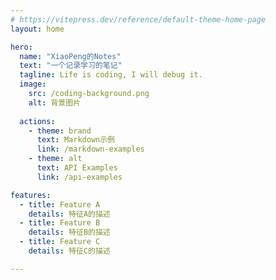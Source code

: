 ```yaml
---
# https://vitepress.dev/reference/default-theme-home-page
layout: home

hero:
  name: "XiaoPeng的Notes"
  text: "一个记录学习的笔记"
  tagline: Life is coding, I will debug it.
  image:
    src: /coding-background.png
    alt: 背景图片
    
  actions:
    - theme: brand
      text: Markdown示例
      link: /markdown-examples
    - theme: alt
      text: API Examples
      link: /api-examples

features:
  - title: Feature A
    details: 特征A的描述
  - title: Feature B
    details: 特征B的描述
  - title: Feature C
    details: 特征C的描述

---
```


<confetti />